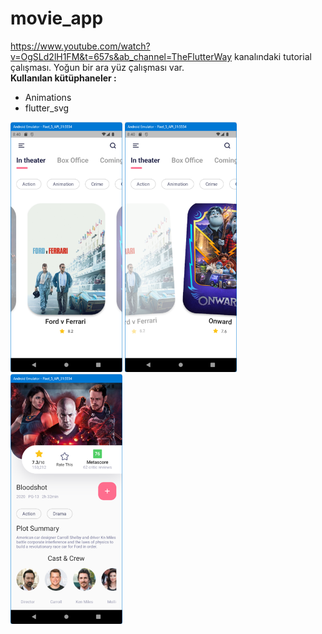 # movie_app

https://www.youtube.com/watch?v=OgSLd2lH1FM&t=657s&ab_channel=TheFlutterWay kanalındaki tutorial çalışması.
Yoğun bir ara yüz çalışması var.
<BR>
**Kullanılan kütüphaneler :**
<BR>
- Animations
- flutter_svg

<img src="https://github.com/VedatBiner/flutter-codes/blob/master/movie_app/screen_shots/img-01.png" height="400em"/>
<img src="https://github.com/VedatBiner/flutter-codes/blob/master/movie_app/screen_shots/img-02.png" height="400em"/>
<img src="https://github.com/VedatBiner/flutter-codes/blob/master/movie_app/screen_shots/img-03.png" height="400em"/>


